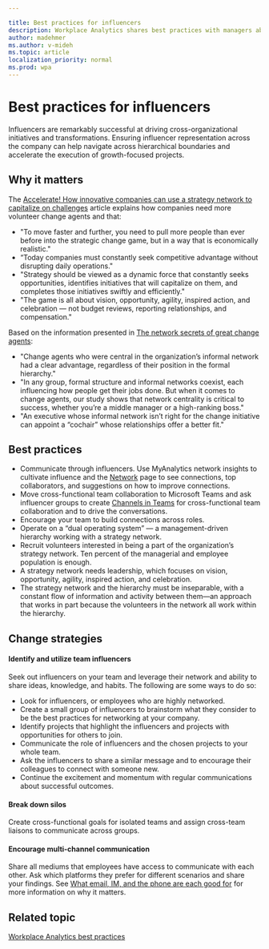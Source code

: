 ```yaml
---

title: Best practices for influencers
description: Workplace Analytics shares best practices with managers about influencers
author: madehmer
ms.author: v-mideh
ms.topic: article
localization_priority: normal 
ms.prod: wpa
---
```


# Best practices for influencers

Influencers are remarkably successful at driving cross-organizational initiatives and transformations. Ensuring influencer representation across the company can help navigate across hierarchical boundaries and accelerate the execution of growth-focused projects.

## Why it matters

The [Accelerate! How innovative companies can use a strategy network to capitalize on challenges](https://insights.office.com/management-strategy/strategy-network-how-innovative-companies-capitalize/) article explains how companies need more volunteer change agents and that:

* "To move faster and further, you need to pull more people than ever before into the strategic change game, but in a way that is economically realistic."
* “Today companies must constantly seek competitive advantage without disrupting daily operations."
* "Strategy should be viewed as a dynamic force that constantly seeks opportunities, identifies initiatives that will capitalize on them, and completes those initiatives swiftly and efficiently."
* "The game is all about vision, opportunity, agility, inspired action, and celebration — not budget reviews, reporting relationships, and compensation."

Based on the information presented in [The network secrets of great change agents](https://insights.office.com/networks/the-network-secrets-of-great-change-agents/):

* "Change agents who were central in the organization’s informal network had a clear advantage, regardless of their position in the formal hierarchy."
* "In any group, formal structure and informal networks coexist, each influencing how people get their jobs done. But when it comes to change agents, our study shows that network centrality is critical to success, whether you’re a middle manager or a high-ranking boss."
* "An executive whose informal network isn’t right for the change initiative can appoint a “cochair” whose relationships offer a better fit."

## Best practices

* Communicate through influencers. Use MyAnalytics network insights to cultivate influence and the [Network](../myanalytics/use/network.md) page to see connections, top collaborators, and suggestions on how to improve connections.
* Move cross-functional team collaboration to Microsoft Teams and ask influencer groups to create [Channels in Teams](https://docs.microsoft.com/microsoftteams/teams-channels-overview) for cross-functional team collaboration and to drive the conversations.
* Encourage your team to build connections across roles.
* Operate on a “dual operating system” — a management-driven hierarchy working with a strategy network.  
* Recruit volunteers interested in being a part of the organization’s strategy network. Ten percent of the managerial and employee population is enough.  
* A strategy network needs leadership, which focuses on vision, opportunity, agility, inspired action, and celebration.
* The strategy network and the hierarchy must be inseparable, with a constant flow of information and activity between them—an approach that works in part because the volunteers in the network all work within the hierarchy.

## Change strategies

#### Identify and utilize team influencers

Seek out influencers on your team and leverage their network and ability to share ideas, knowledge, and habits. The following are some ways to do so:

* Look for influencers, or employees who are highly networked.
* Create a small group of influencers to brainstorm what they consider to be the best practices for networking at your company.
* Identify projects that highlight the influencers and projects with opportunities for others to join.
* Communicate the role of influencers and the chosen projects to your whole team.
* Ask the influencers to share a similar message and to encourage their colleagues to connect with someone new.
* Continue the excitement and momentum with regular communications about successful outcomes.

#### Break down silos

Create cross-functional goals for isolated teams and assign cross-team liaisons to communicate across groups.

#### Encourage multi-channel communication

Share all mediums that employees have access to communicate with each other. Ask which platforms they prefer for different scenarios and share your findings. See [What email, IM, and the phone are each good for](https://insights.office.com/collaboration/what-email-im-and-the-phone-are-each-good-for/) for more information on why it matters.

## Related topic

[Workplace Analytics best practices](best-practices.md)
